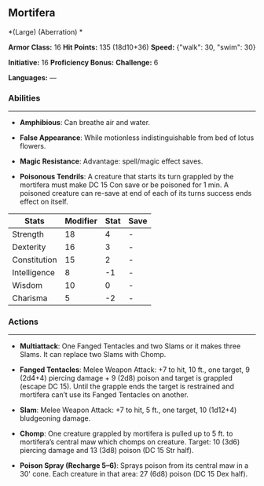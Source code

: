 ## Mortifera
*(Large) (Aberration) *

**Armor Class:** 16
**Hit Points:** 135 (18d10+36)
**Speed:** {"walk": 30, "swim": 30}

**Initiative:** 16
**Proficiency Bonus:**
**Challenge:** 6

**Languages:** —

### Abilities
 --- 
- **Amphibious**: Can breathe air and water.

- **False Appearance**: While motionless indistinguishable from bed of lotus flowers.

- **Magic Resistance**: Advantage: spell/magic effect saves.

- **Poisonous Tendrils**: A creature that starts its turn grappled by the mortifera must make DC 15 Con save or be poisoned for 1 min. A poisoned creature can re-save at end of each of its turns success ends effect on itself.



| Stats | Modifier | Stat | Save
| ---- | ---- | ---- | ---- |
| Strength | 18 | 4 | - |
| Dexterity | 16 | 3 | - |
| Constitution | 15 | 2 | - |
| Intelligence | 8 | -1 | - |
| Wisdom | 10 | 0 | - |
| Charisma | 5 | -2 | - |

### Actions
 --- 
- **Multiattack**: One Fanged Tentacles and two Slams or it makes three Slams. It can replace two Slams with Chomp.

- **Fanged Tentacles**: Melee Weapon Attack: +7 to hit, 10 ft., one target, 9 (2d4+4) piercing damage + 9 (2d8) poison and target is grappled (escape DC 15). Until the grapple ends the target is restrained and mortifera can’t use its Fanged Tentacles on another.

- **Slam**: Melee Weapon Attack: +7 to hit, 5 ft., one target, 10 (1d12+4) bludgeoning damage.

- **Chomp**: One creature grappled by mortifera is pulled up to 5 ft. to mortifera’s central maw which chomps on creature. Target: 10 (3d6) piercing damage and 13 (3d8) poison (DC 15 Str half).

- **Poison Spray (Recharge 5–6)**: Sprays poison from its central maw in a 30' cone. Each creature in that area: 27 (6d8) poison (DC 15 Dex half).

